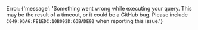 Error: {'message': 'Something went wrong while executing your query. This may be the result of a timeout, or it could be a GitHub bug. Please include `C049:9DA6:FE1EDC:10B092D:63BADE92` when reporting this issue.'}
